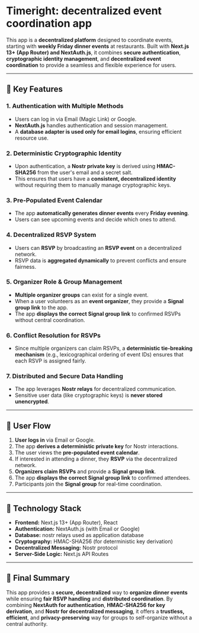 # **Timeright: decentralized event coordination app**

This app is a **decentralized platform** designed to coordinate events, starting with **weekly Friday dinner events** at restaurants. Built with **Next.js 13+ (App Router) and NextAuth.js**, it combines **secure authentication**, **cryptographic identity management**, and **decentralized event coordination** to provide a seamless and flexible experience for users.

---

## **🔹 Key Features**

### **1. Authentication with Multiple Methods**
- Users can log in via Email (Magic Link) or Google.
- **NextAuth.js** handles authentication and session management.
- A **database adapter is used only for email logins**, ensuring efficient resource use.

### **2. Deterministic Cryptographic Identity**
- Upon authentication, a **Nostr private key** is derived using **HMAC-SHA256** from the user's email and a secret salt.
- This ensures that users have a **consistent, decentralized identity** without requiring them to manually manage cryptographic keys.

### **3. Pre-Populated Event Calendar**
- The app **automatically generates dinner events** every **Friday evening**.
- Users can see upcoming events and decide which ones to attend.

### **4. Decentralized RSVP System**
- Users can **RSVP** by broadcasting an **RSVP event** on a decentralized network.
- RSVP data is **aggregated dynamically** to prevent conflicts and ensure fairness.

### **5. Organizer Role & Group Management**
- **Multiple organizer groups** can exist for a single event.
- When a user volunteers as an **event organizer**, they provide a **Signal group link** to the app.
- The app **displays the correct Signal group link** to confirmed RSVPs without central coordination.

### **6. Conflict Resolution for RSVPs**
- Since multiple organizers can claim RSVPs, a **deterministic tie-breaking mechanism** (e.g., lexicographical ordering of event IDs) ensures that each RSVP is assigned fairly.

### **7. Distributed and Secure Data Handling**
- The app leverages **Nostr relays** for decentralized communication.
- Sensitive user data (like cryptographic keys) is **never stored unencrypted**.

---

## **🔹 User Flow**
1. **User logs in** via Email or Google.
2. The app **derives a deterministic private key** for Nostr interactions.
3. The user views the **pre-populated event calendar**.
4. If interested in attending a dinner, they **RSVP** via the decentralized network.
5. **Organizers claim RSVPs** and provide a **Signal group link**.
6. The app **displays the correct Signal group link** to confirmed attendees.
7. Participants join the **Signal group** for real-time coordination.

---

## **🔹 Technology Stack**
- **Frontend:** Next.js 13+ (App Router), React  
- **Authentication:** NextAuth.js (with Email or Google)
- **Database:** nostr relays used as application database
- **Cryptography:** HMAC-SHA256 (for deterministic key derivation)  
- **Decentralized Messaging:** Nostr protocol  
- **Server-Side Logic:** Next.js API Routes  

---

## **🔹 Final Summary**
This app provides a **secure, decentralized** way to **organize dinner events** while ensuring **fair RSVP handling** and **distributed coordination**. By combining **NextAuth for authentication**, **HMAC-SHA256 for key derivation**, and **Nostr for decentralized messaging**, it offers a **trustless, efficient**, and **privacy-preserving** way for groups to self-organize without a central authority.